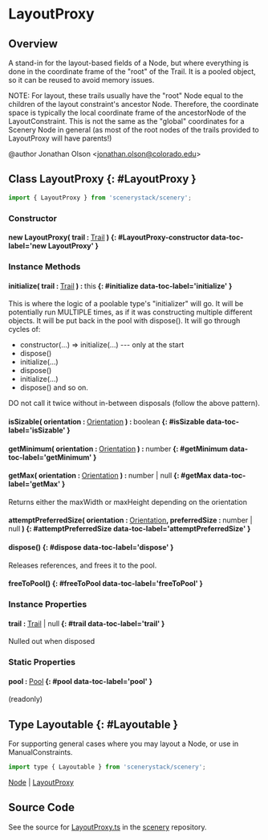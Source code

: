 # LayoutProxy

## Overview

A stand-in for the layout-based fields of a Node, but where everything is done in the coordinate frame of the
"root" of the Trail. It is a pooled object, so it can be reused to avoid memory issues.

NOTE: For layout, these trails usually have the "root" Node equal to the children of the layout constraint's ancestor
Node. Therefore, the coordinate space is typically the local coordinate frame of the ancestorNode of the
LayoutConstraint. This is not the same as the "global" coordinates for a Scenery Node in general (as most of the root
nodes of the trails provided to LayoutProxy will have parents!)

@author Jonathan Olson &lt;jonathan.olson@colorado.edu&gt;

## Class LayoutProxy {: #LayoutProxy }


```js
import { LayoutProxy } from 'scenerystack/scenery';
```
### Constructor

#### new LayoutProxy( trail : <span style="font-weight: 400;">[Trail](../scenery/Trail.md)</span> ) {: #LayoutProxy-constructor data-toc-label='new LayoutProxy' }

### Instance Methods

#### initialize( trail : <span style="font-weight: 400;">[Trail](../scenery/Trail.md)</span> ) : <span style="font-weight: 400;"><span style="color: hsla(calc(var(--md-hue) + 180deg),80%,40%,1);">this</span></span> {: #initialize data-toc-label='initialize' }

This is where the logic of a poolable type's "initializer" will go. It will be potentially run MULTIPLE times,
as if it was constructing multiple different objects. It will be put back in the pool with dispose().
It will go through cycles of:
- constructor(...) =&gt; initialize(...) --- only at the start
- dispose()
- initialize(...)
- dispose()
- initialize(...)
- dispose()
and so on.

DO not call it twice without in-between disposals (follow the above pattern).

#### isSizable( orientation : <span style="font-weight: 400;">[Orientation](../phet-core/Orientation.md)</span> ) : <span style="font-weight: 400;"><span style="color: hsla(calc(var(--md-hue) + 180deg),80%,40%,1);">boolean</span></span> {: #isSizable data-toc-label='isSizable' }

#### getMinimum( orientation : <span style="font-weight: 400;">[Orientation](../phet-core/Orientation.md)</span> ) : <span style="font-weight: 400;"><span style="color: hsla(calc(var(--md-hue) + 180deg),80%,40%,1);">number</span></span> {: #getMinimum data-toc-label='getMinimum' }

#### getMax( orientation : <span style="font-weight: 400;">[Orientation](../phet-core/Orientation.md)</span> ) : <span style="font-weight: 400;"><span style="color: hsla(calc(var(--md-hue) + 180deg),80%,40%,1);">number</span> | <span style="color: hsla(calc(var(--md-hue) + 180deg),80%,40%,1);">null</span></span> {: #getMax data-toc-label='getMax' }

Returns either the maxWidth or maxHeight depending on the orientation

#### attemptPreferredSize( orientation : <span style="font-weight: 400;">[Orientation](../phet-core/Orientation.md)</span>, preferredSize : <span style="font-weight: 400;"><span style="color: hsla(calc(var(--md-hue) + 180deg),80%,40%,1);">number</span> | <span style="color: hsla(calc(var(--md-hue) + 180deg),80%,40%,1);">null</span></span> ) {: #attemptPreferredSize data-toc-label='attemptPreferredSize' }

#### dispose() {: #dispose data-toc-label='dispose' }

Releases references, and frees it to the pool.

#### freeToPool() {: #freeToPool data-toc-label='freeToPool' }

### Instance Properties

#### trail : <span style="font-weight: 400;">[Trail](../scenery/Trail.md) | <span style="color: hsla(calc(var(--md-hue) + 180deg),80%,40%,1);">null</span></span> {: #trail data-toc-label='trail' }

Nulled out when disposed

### Static Properties

#### pool : <span style="font-weight: 400;">[Pool](../phet-core/Pool.md)</span> {: #pool data-toc-label='pool' }

(readonly)



## Type Layoutable {: #Layoutable }


For supporting general cases where you may layout a Node, or use in ManualConstraints.

```js
import type { Layoutable } from 'scenerystack/scenery';
```


[Node](../scenery/Node.md) | [LayoutProxy](../scenery/LayoutProxy.md)



## Source Code

See the source for [LayoutProxy.ts](https://github.com/phetsims/scenery/blob/main/js/layout/LayoutProxy.ts) in the [scenery](https://github.com/phetsims/scenery) repository.
